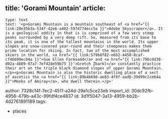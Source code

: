 title: 'Gorami Mountain'
article:
  -
    type: text
    text: '<p>Gorami Mountain is a mountain southeast of <a href="{{ link:20e35b3a-534f-42e6-a402-597d774ecc5a }}">Adobe Skyscraper</a>. It is a geological oddity in that is is comprised of a few very steep peaks surrounded by a very deep rift. So, measured from its base to its peak, it is one of the tallest mountains in the world. Its upper slopes are snow-covered year-round and their steepness makes them prime location for skiing. In fact, two of the most accomplished skiers in the world, <a href="{{ link:579b8f82-e6b2-4458-8caf-cf46699ec04a }}">Sue Ellen Farmsadd</a> and <a href="{{ link:796cdd38-d02a-4689-97a7-7ef428e59b75 }}">Gretch Zbarkl</a> constantly practice their art on the triple black diamond slopes of upper Gorami Mountain.</p><p>Gorami Mountain is also the historic dwelling place of a sect of ascetics the <a href="{{ link:89b4b69d-ae83-4f8f-aad6-39d99c2ce64a }}">Monks of Amiray</a>, who dwell therein.</p>'
author: 7328c14f-7ec2-4511-a24d-29a1c5ce23eb
import_id: 30dc92fb-4956-479b-a43c-99fdf4ce4837
id: 3d1f5047-3a13-4959-bb2b-4d2761891189
tags:
  - places
